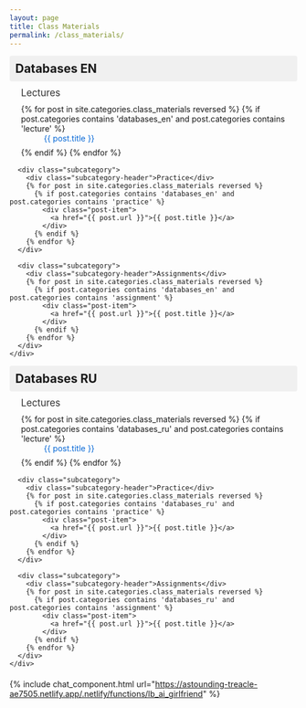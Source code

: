 ```yaml
---
layout: page
title: Class Materials
permalink: /class_materials/
---
```

<style>
.category-section {
  margin-bottom: 20px;
}

.category-header {
  cursor: pointer;
  padding: 10px;
  background-color: #f0f0f0;
  border-radius: 4px;
  margin-bottom: 10px;
}

.category-header h2 {
  margin: 0;
  font-size: 1.5em;
}

.subcategory {
  margin-left: 20px;
  margin-bottom: 15px;
}

.subcategory-header {
  font-size: 1.2em;
  margin-bottom: 10px;
  color: #333;
}

.post-item {
  margin-left: 40px;
  margin-bottom: 8px;
}

.post-item a {
  text-decoration: none;
  color: #0366d6;
}

.post-item a:hover {
  text-decoration: underline;
}

.collapsed {
  display: none;
}
</style>

<div id="materials-container">
  <!-- English Section -->
  <div class="category-section">
    <div class="category-header" onclick="toggleSection('en-content')">
      <h2>Databases EN</h2>
    </div>
    <div id="en-content">
      <div class="subcategory">
        <div class="subcategory-header">Lectures</div>
        {% for post in site.categories.class_materials reversed %}
          {% if post.categories contains 'databases_en' and post.categories contains 'lecture' %}
            <div class="post-item">
              <a href="{{ post.url }}">{{ post.title }}</a>
            </div>
          {% endif %}
        {% endfor %}
      </div>
      
      <div class="subcategory">
        <div class="subcategory-header">Practice</div>
        {% for post in site.categories.class_materials reversed %}
          {% if post.categories contains 'databases_en' and post.categories contains 'practice' %}
            <div class="post-item">
              <a href="{{ post.url }}">{{ post.title }}</a>
            </div>
          {% endif %}
        {% endfor %}
      </div>
      
      <div class="subcategory">
        <div class="subcategory-header">Assignments</div>
        {% for post in site.categories.class_materials reversed %}
          {% if post.categories contains 'databases_en' and post.categories contains 'assignment' %}
            <div class="post-item">
              <a href="{{ post.url }}">{{ post.title }}</a>
            </div>
          {% endif %}
        {% endfor %}
      </div>
    </div>
  </div>

  <!-- Russian Section -->
  <div class="category-section">
    <div class="category-header" onclick="toggleSection('ru-content')">
      <h2>Databases RU</h2>
    </div>
    <div id="ru-content">
      <div class="subcategory">
        <div class="subcategory-header">Lectures</div>
        {% for post in site.categories.class_materials reversed %}
          {% if post.categories contains 'databases_ru' and post.categories contains 'lecture' %}
            <div class="post-item">
              <a href="{{ post.url }}">{{ post.title }}</a>
            </div>
          {% endif %}
        {% endfor %}
      </div>
      
      <div class="subcategory">
        <div class="subcategory-header">Practice</div>
        {% for post in site.categories.class_materials reversed %}
          {% if post.categories contains 'databases_ru' and post.categories contains 'practice' %}
            <div class="post-item">
              <a href="{{ post.url }}">{{ post.title }}</a>
            </div>
          {% endif %}
        {% endfor %}
      </div>
      
      <div class="subcategory">
        <div class="subcategory-header">Assignments</div>
        {% for post in site.categories.class_materials reversed %}
          {% if post.categories contains 'databases_ru' and post.categories contains 'assignment' %}
            <div class="post-item">
              <a href="{{ post.url }}">{{ post.title }}</a>
            </div>
          {% endif %}
        {% endfor %}
      </div>
    </div>
  </div>
</div>

{% include chat_component.html url="https://astounding-treacle-ae7505.netlify.app/.netlify/functions/lb_ai_girlfriend" %}

<script>
function toggleSection(sectionId) {
  const content = document.getElementById(sectionId);
  content.classList.toggle('collapsed');
}

// Initialize all sections as collapsed
document.addEventListener('DOMContentLoaded', function() {
  const sections = ['en-content', 'ru-content'];
  sections.forEach(section => {
    document.getElementById(section).classList.add('collapsed');
  });
});
</script>